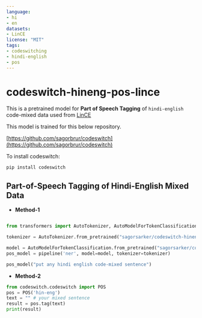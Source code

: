 ```yaml
---
language:
- hi
- en
datasets:
- LinCE
license: "MIT"
tags:
- codeswitching
- hindi-english
- pos
---
```


# codeswitch-hineng-pos-lince
This is a pretrained model for **Part of Speech Tagging** of `hindi-english` code-mixed data used from [LinCE](https://ritual.uh.edu/lince/home)

This model is trained for this below repository. 

[https://github.com/sagorbrur/codeswitch](https://github.com/sagorbrur/codeswitch)

To install codeswitch:

```
pip install codeswitch
```

## Part-of-Speech Tagging of Hindi-English Mixed Data

* **Method-1**

```py

from transformers import AutoTokenizer, AutoModelForTokenClassification, pipline

tokenizer = AutoTokenizer.from_pretrained("sagorsarker/codeswitch-hineng-pos-lince")

model = AutoModelForTokenClassification.from_pretrained("sagorsarker/codeswitch-hineng-pos-lince")
pos_model = pipeline('ner', model=model, tokenizer=tokenizer)

pos_model("put any hindi english code-mixed sentence")

```

* **Method-2**

```py
from codeswitch.codeswitch import POS
pos = POS('hin-eng')
text = "" # your mixed sentence 
result = pos.tag(text)
print(result)
```
